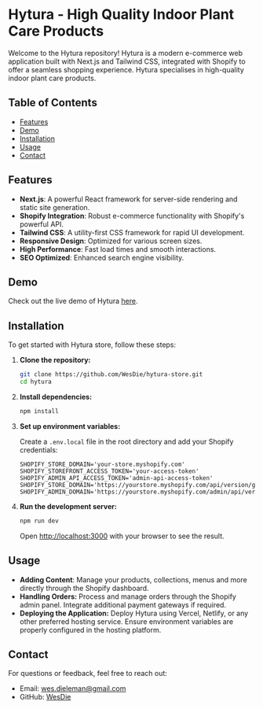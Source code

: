 # Hytura - High Quality Indoor Plant Care Products

Welcome to the Hytura repository! Hytura is a modern e-commerce web application built with Next.js and Tailwind CSS, integrated with Shopify to offer a seamless shopping experience. Hytura specialises in high-quality indoor plant care products.

## Table of Contents

- [Features](#features)
- [Demo](#demo)
- [Installation](#installation)
- [Usage](#usage)
- [Contact](#contact)

## Features

- **Next.js**: A powerful React framework for server-side rendering and static site generation.
- **Shopify Integration**: Robust e-commerce functionality with Shopify's powerful API.
- **Tailwind CSS**: A utility-first CSS framework for rapid UI development.
- **Responsive Design**: Optimized for various screen sizes.
- **High Performance**: Fast load times and smooth interactions.
- **SEO Optimized**: Enhanced search engine visibility.

## Demo

Check out the live demo of Hytura [here](https://hytura-store.vercel.app/).

## Installation

To get started with Hytura store, follow these steps:

1. **Clone the repository:**
    ```sh
    git clone https://github.com/WesDie/hytura-store.git
    cd hytura
    ```

2. **Install dependencies:**
    ```sh
    npm install
    ```

3. **Set up environment variables:**

    Create a `.env.local` file in the root directory and add your Shopify credentials:
    ```env
    SHOPIFY_STORE_DOMAIN='your-store.myshopify.com'
    SHOPIFY_STOREFRONT_ACCESS_TOKEN='your-access-token'
    SHOPIFY_ADMIN_API_ACCESS_TOKEN='admin-api-access-token'
    SHOPIFY_STORE_DOMAIN='https://yourstore.myshopify.com/api/version/graphql.json'
    SHOPIFY_ADMIN_DOMAIN='https://yourstore.myshopify.com/admin/api/version'
    ```

4. **Run the development server:**
    ```sh
    npm run dev
    ```

    Open [http://localhost:3000](http://localhost:3000) with your browser to see the result.

## Usage

- **Adding Content**: Manage your products, collections, menus and more directly through the Shopify dashboard.
- **Handling Orders:** Process and manage orders through the Shopify admin panel. Integrate additional payment gateways if required.
- **Deploying the Application:** Deploy Hytura using Vercel, Netlify, or any other preferred hosting service. Ensure environment variables are properly configured in the hosting platform.

## Contact

For questions or feedback, feel free to reach out:

- Email: wes.dieleman@gmail.com
- GitHub: [WesDie](https://github.com/WesDie)
